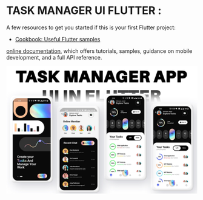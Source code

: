 #  TASK MANAGER UI FLUTTER :


A few resources to get you started if this is your first Flutter project:
- [Cookbook: Useful Flutter samples](https://docs.flutter.dev/cookbook)


[online documentation](https://docs.flutter.dev/), which offers tutorials,
samples, guidance on mobile development, and a full API reference.


 
<p align="center">
<img src="https://raw.githubusercontent.com/dudecoderr/Task-Manager-UI-in-Flutter/master/assets/images/s1.jpg" width="600px">
</p>
  
 
